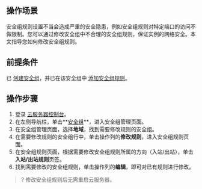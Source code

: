 ## 操作场景

安全组规则设置不当会造成严重的安全隐患，例如安全组规则对特定端口的访问不做限制。您可以通过修改安全组中不合理的安全组规则，保证实例的网络安全。本文指导您如何修改安全组规则。

## 前提条件

已 [创建安全组]()，并已在该安全组中 [添加安全组规则]()。


## 操作步骤

1. 登录 [云服务器控制台](https://console.cloud.tencent.com/cvm/index)。
2. 在左侧导航栏，单击**[安全组](https://console.cloud.tencent.com/cvm/securitygroup)**，进入安全组管理页面。
3. 在安全组管理页面，选择**地域**，找到需要修改规则的安全组。
4. 在需要修改规则的安全组行中，单击操作列的**修改规则**，进入安全组规则页面。
5. 在安全组规则页面，根据需要修改安全组规则所属的方向（入站/出站），单击**入站/出站规则**页签。
6. 找到需要修改的安全组规则，单击操作列的**编辑**，即可对已有规则进行修改。
>? 修改安全组规则后无需重启云服务器。
>


